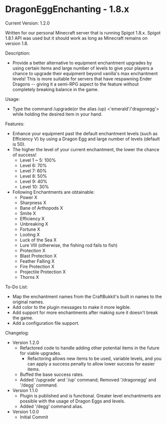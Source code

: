 # DragonEggEnchanting - 1.8.x

Current Version: 1.2.0

Written for our personal Minecraft server that is running Spigot 1.8.x. Spigot 1.8.1 API was used but it should work as long as Minecraft remains on version 1.8.

Description:
- Provide a better alternative to equipment enchantment upgrades by using certain items and large number of levels to give your players a chance to upgrade their equipment beyond vanilla's max enchantment levels! This is more suitable for servers that have respawning Ender Dragons -- giving it a semi-RPG aspect to the feature without completely breaking balance in the game.

Usage:
- Type the command /upgrade(or the alias /up) <'emerald'/'dragonegg'> while holding the desired item in your hand.

Features:
- Enhance your equipment past the default enchantment levels (such as Efficiency V) by using a Dragon Egg and large number of levels (default is 50).
- The higher the level of your current enchantment, the lower the chance of success!
	- Level 1 ~ 5: 100%
	- Level 6: 70%
	- Level 7: 60%
	- Level 8: 50%
	- Level 9: 40%
	- Level 10: 30%
- Following Enchantments are obtainable:
	- Power X
	- Sharpness X
	- Bane of Arthopods X
	- Smite X
	- Efficiency X
	- Unbreaking X
	- Fortune X
	- Looting X
	- Luck of the Sea X
	- Lure VIII (otherwise, the fishing rod fails to fish)
	- Protection X
	- Blast Protection X
	- Feather Falling X
	- Fire Protection X
	- Projectile Protection X
	- Thorns X

To-Do List:
- Map the enchantment names from the CraftBukkit's built in names to the original names.
- Add color to the plugin messages to make it more legible.
- Add support for more enchantments after making sure it doesn't break the game.
- Add a configuration file support.

Changelog:
- Version 1.2.0
    - Refactored code to handle adding other potential items in the future for viable upgrades.
        - Refactoring allows new items to be used, variable levels, and you can apply a success penalty to allow lower success for easier items.
    - Buffed the base success rates.
    - Added '/upgrade' and '/up' command; Removed '/dragonegg' and '/degg' command.
- Version 1.1.0
    - Plugin is published and is functional. Greater level enchantments are possible with the usage of Dragon Eggs and levels.
    - Added '/degg' command alias.
- Version 1.0.0
    - Initial Commit